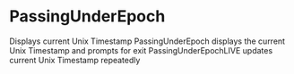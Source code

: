 # PassingUnderEpoch
Displays current Unix Timestamp 
PassingUnderEpoch displays the current Unix Timestamp and prompts for exit
PassingUnderEpochLIVE updates current Unix Timestamp repeatedly

